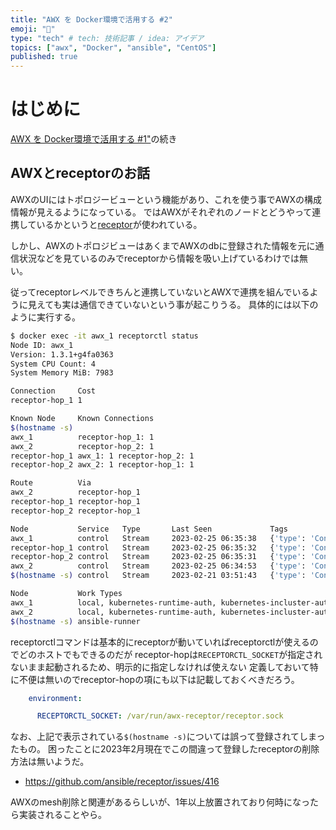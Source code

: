 ```yaml
---
title: "AWX を Docker環境で活用する #2"
emoji: "🎃"
type: "tech" # tech: 技術記事 / idea: アイデア
topics: ["awx", "Docker", "ansible", "CentOS"]
published: true
---
```


# はじめに

[AWX を Docker環境で活用する #1"](https://zenn.dev/ainamori/articles/b26b52779567bf)の続き

## AWXとreceptorのお話

AWXのUIにはトポロジービューという機能があり、これを使う事でAWXの構成情報が見えるようになっている。
ではAWXがそれぞれのノードとどうやって連携しているかというと[receptor](https://github.com/ansible/receptor)が使われている。

しかし、AWXのトポロジビューはあくまでAWXのdbに登録された情報を元に通信状況などを見ているのみでreceptorから情報を吸い上げているわけでは無い。

従ってreceptorレベルできちんと連携していないとAWXで連携を組んでいるように見えても実は通信できていないという事が起こりうる。
具体的には以下のように実行する。

```bash
$ docker exec -it awx_1 receptorctl status
Node ID: awx_1
Version: 1.3.1+g4fa0363
System CPU Count: 4
System Memory MiB: 7983

Connection     Cost
receptor-hop_1 1

Known Node     Known Connections
$(hostname -s)
awx_1          receptor-hop_1: 1
awx_2          receptor-hop_2: 1
receptor-hop_1 awx_1: 1 receptor-hop_2: 1
receptor-hop_2 awx_2: 1 receptor-hop_1: 1

Route          Via
awx_2          receptor-hop_1
receptor-hop_1 receptor-hop_1
receptor-hop_2 receptor-hop_1

Node           Service   Type       Last Seen             Tags
awx_1          control   Stream     2023-02-25 06:35:38   {'type': 'Control Service'}
receptor-hop_1 control   Stream     2023-02-25 06:35:32   {'type': 'Control Service'}
receptor-hop_2 control   Stream     2023-02-25 06:35:31   {'type': 'Control Service'}
awx_2          control   Stream     2023-02-25 06:34:53   {'type': 'Control Service'}
$(hostname -s) control   Stream     2023-02-21 03:51:43   {'type': 'Control Service'}

Node           Work Types
awx_1          local, kubernetes-runtime-auth, kubernetes-incluster-auth
awx_2          local, kubernetes-runtime-auth, kubernetes-incluster-auth
$(hostname -s) ansible-runner
```

receptorctlコマンドは基本的にreceptorが動いていればreceptorctlが使えるのでどのホストでもできるのだが
receptor-hopは`RECEPTORCTL_SOCKET`が指定されないまま起動されるため、明示的に指定しなければ使えない
定義しておいて特に不便は無いのでreceptor-hopの項にも以下は記載しておくべきだろう。

```yaml
    environment:

      RECEPTORCTL_SOCKET: /var/run/awx-receptor/receptor.sock
```

なお、上記で表示されている`$(hostname -s)`については誤って登録されてしまったもの。
困ったことに2023年2月現在でこの間違って登録したreceptorの削除方法は無いようだ。

- https://github.com/ansible/receptor/issues/416

AWXのmesh削除と関連があるらしいが、1年以上放置されており何時になったら実装されることやら。
